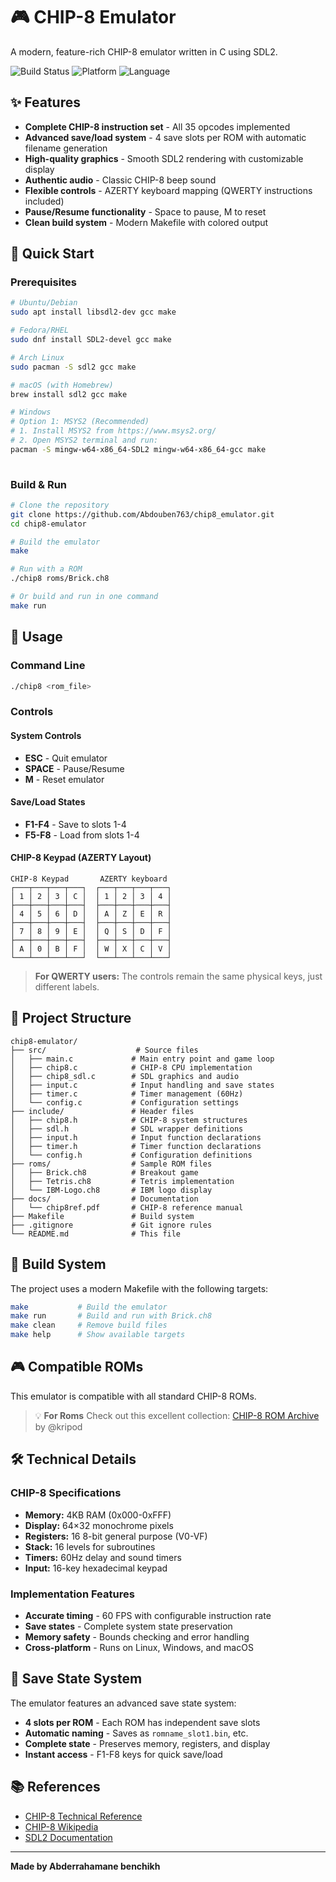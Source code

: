 # 🎮 CHIP-8 Emulator

A modern, feature-rich CHIP-8 emulator written in C using SDL2.

![Build Status](https://img.shields.io/badge/build-passing-brightgreen)
![Platform](https://img.shields.io/badge/platform-Linux%20%7C%20Windows%20%7C%20macOS-blue)
![Language](https://img.shields.io/badge/language-C99-orange)

## ✨ Features

- **Complete CHIP-8 instruction set** - All 35 opcodes implemented
- **Advanced save/load system** - 4 save slots per ROM with automatic filename generation
- **High-quality graphics** - Smooth SDL2 rendering with customizable display
- **Authentic audio** - Classic CHIP-8 beep sound
- **Flexible controls** - AZERTY keyboard mapping (QWERTY instructions included)
- **Pause/Resume functionality** - Space to pause, M to reset
- **Clean build system** - Modern Makefile with colored output

## 🚀 Quick Start

### Prerequisites
```bash
# Ubuntu/Debian
sudo apt install libsdl2-dev gcc make

# Fedora/RHEL
sudo dnf install SDL2-devel gcc make

# Arch Linux
sudo pacman -S sdl2 gcc make

# macOS (with Homebrew)
brew install sdl2 gcc make

# Windows
# Option 1: MSYS2 (Recommended)
# 1. Install MSYS2 from https://www.msys2.org/
# 2. Open MSYS2 terminal and run:
pacman -S mingw-w64-x86_64-SDL2 mingw-w64-x86_64-gcc make
 
```

### Build & Run
```bash
# Clone the repository
git clone https://github.com/Abdouben763/chip8_emulator.git
cd chip8-emulator

# Build the emulator
make

# Run with a ROM
./chip8 roms/Brick.ch8

# Or build and run in one command
make run
```

## 🎯 Usage

### Command Line
```bash
./chip8 <rom_file>
```

### Controls

#### System Controls
- **ESC** - Quit emulator
- **SPACE** - Pause/Resume
- **M** - Reset emulator

#### Save/Load States
- **F1-F4** - Save to slots 1-4
- **F5-F8** - Load from slots 1-4

#### CHIP-8 Keypad (AZERTY Layout)
```
CHIP-8 Keypad       AZERTY keyboard
┌───┬───┬───┬───┐  ┌───┬───┬───┬───┐
│ 1 │ 2 │ 3 │ C │  │ 1 │ 2 │ 3 │ 4 │
├───┼───┼───┼───┤  ├───┼───┼───┼───┤
│ 4 │ 5 │ 6 │ D │  │ A │ Z │ E │ R │
├───┼───┼───┼───┤  ├───┼───┼───┼───┤
│ 7 │ 8 │ 9 │ E │  │ Q │ S │ D │ F │
├───┼───┼───┼───┤  ├───┼───┼───┼───┤
│ A │ 0 │ B │ F │  │ W │ X │ C │ V │
└───┴───┴───┴───┘  └───┴───┴───┴───┘
```

> **For QWERTY users:** The controls remain the same physical keys, just different labels.

## 📁 Project Structure

```
chip8-emulator/
├── src/                    # Source files
│   ├── main.c             # Main entry point and game loop
│   ├── chip8.c            # CHIP-8 CPU implementation
│   ├── chip8_sdl.c        # SDL graphics and audio
│   ├── input.c            # Input handling and save states
│   ├── timer.c            # Timer management (60Hz)
│   └── config.c           # Configuration settings
├── include/               # Header files
│   ├── chip8.h            # CHIP-8 system structures
│   ├── sdl.h              # SDL wrapper definitions
│   ├── input.h            # Input function declarations
│   ├── timer.h            # Timer function declarations
│   └── config.h           # Configuration definitions
├── roms/                  # Sample ROM files
│   ├── Brick.ch8          # Breakout game
│   ├── Tetris.ch8         # Tetris implementation
│   └── IBM-Logo.ch8       # IBM logo display
├── docs/                  # Documentation
│   └── chip8ref.pdf       # CHIP-8 reference manual
├── Makefile               # Build system
├── .gitignore             # Git ignore rules
└── README.md              # This file
```

## 🔧 Build System

The project uses a modern Makefile with the following targets:

```bash
make           # Build the emulator
make run       # Build and run with Brick.ch8
make clean     # Remove build files
make help      # Show available targets
```

## 🎮 Compatible ROMs

This emulator is compatible with all standard CHIP-8 ROMs.

> 💡 **For Roms** Check out this excellent collection: [CHIP-8 ROM Archive](https://github.com/kripod/chip8-roms) by @kripod

## 🛠️ Technical Details

### CHIP-8 Specifications
- **Memory:** 4KB RAM (0x000-0xFFF)
- **Display:** 64×32 monochrome pixels
- **Registers:** 16 8-bit general purpose (V0-VF)
- **Stack:** 16 levels for subroutines
- **Timers:** 60Hz delay and sound timers
- **Input:** 16-key hexadecimal keypad

### Implementation Features
- **Accurate timing** - 60 FPS with configurable instruction rate
- **Save states** - Complete system state preservation
- **Memory safety** - Bounds checking and error handling
- **Cross-platform** - Runs on Linux, Windows, and macOS

## 📝 Save State System

The emulator features an advanced save state system:

- **4 slots per ROM** - Each ROM has independent save slots
- **Automatic naming** - Saves as `romname_slot1.bin`, etc.
- **Complete state** - Preserves memory, registers, and display
- **Instant access** - F1-F8 keys for quick save/load


## 📚 References

- [CHIP-8 Technical Reference](http://devernay.free.fr/hacks/chip8/C8TECH10.HTM)
- [CHIP-8 Wikipedia](https://en.wikipedia.org/wiki/CHIP-8)
- [SDL2 Documentation](https://wiki.libsdl.org/)

---

**Made by Abderrahamane benchikh**
